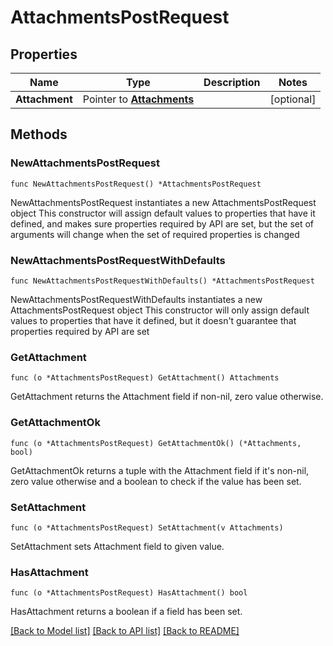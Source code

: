 # AttachmentsPostRequest

## Properties

Name | Type | Description | Notes
------------ | ------------- | ------------- | -------------
**Attachment** | Pointer to [**Attachments**](Attachments.md) |  | [optional] 

## Methods

### NewAttachmentsPostRequest

`func NewAttachmentsPostRequest() *AttachmentsPostRequest`

NewAttachmentsPostRequest instantiates a new AttachmentsPostRequest object
This constructor will assign default values to properties that have it defined,
and makes sure properties required by API are set, but the set of arguments
will change when the set of required properties is changed

### NewAttachmentsPostRequestWithDefaults

`func NewAttachmentsPostRequestWithDefaults() *AttachmentsPostRequest`

NewAttachmentsPostRequestWithDefaults instantiates a new AttachmentsPostRequest object
This constructor will only assign default values to properties that have it defined,
but it doesn't guarantee that properties required by API are set

### GetAttachment

`func (o *AttachmentsPostRequest) GetAttachment() Attachments`

GetAttachment returns the Attachment field if non-nil, zero value otherwise.

### GetAttachmentOk

`func (o *AttachmentsPostRequest) GetAttachmentOk() (*Attachments, bool)`

GetAttachmentOk returns a tuple with the Attachment field if it's non-nil, zero value otherwise
and a boolean to check if the value has been set.

### SetAttachment

`func (o *AttachmentsPostRequest) SetAttachment(v Attachments)`

SetAttachment sets Attachment field to given value.

### HasAttachment

`func (o *AttachmentsPostRequest) HasAttachment() bool`

HasAttachment returns a boolean if a field has been set.


[[Back to Model list]](../README.md#documentation-for-models) [[Back to API list]](../README.md#documentation-for-api-endpoints) [[Back to README]](../README.md)


